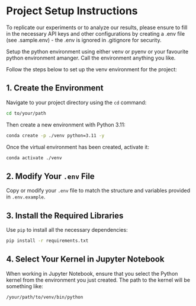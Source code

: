 
# Project Setup Instructions

To replicate our experiments or to analyze our results, please ensure to fill in the necessary API keys and other configurations by creating a .env file (see .sample.env) - the .env is ignored in .gitignore for security.

Setup the python environment using either venv or pyenv or your favourite python environment amanger. Call the environment  anything you like.

Follow the steps below to set up the venv environment for the project:

## 1. Create the Environment
Navigate to your project directory using the `cd` command:

```bash
cd to/your/path
```

Then create a new environment with Python 3.11:

```bash
conda create -p ./venv python=3.11 -y
```

Once the virtual environment has been created, activate it:

```bash
conda activate ./venv
```

## 2. Modify Your `.env` File
Copy or modify your `.env` file to match the structure and variables provided in `.env.example`.

## 3. Install the Required Libraries
Use `pip` to install all the necessary dependencies:

```bash
pip install -r requirements.txt
```

## 4. Select Your Kernel in Jupyter Notebook
When working in Jupyter Notebook, ensure that you select the Python kernel from the environment you just created. The path to the kernel will be something like:

```
/your/path/to/venv/bin/python
```
